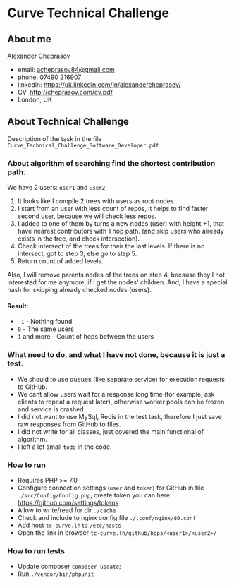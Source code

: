 # Curve Technical Challenge

## About me

Alexander Cheprasov
- email: acheprasov84@gmail.com
- phone: 07490 216907
- linkedin: https://uk.linkedin.com/in/alexandercheprasov/
- CV: http://cheprasov.com/cv.pdf
- London, UK

## About Technical Challenge

Description of the task in the file `Curve_Technical_Challenge_Software_Developer.pdf`

### About algorithm of searching find the shortest contribution path.

We have 2 users: `user1` and `user2`
1. It looks like I compile 2 trees with users as root nodes.
2. I start from an user with less count of repos, it helps to find faster second user, because we will check less repos.
3. I added to one of them by turns a new nodes (user) with height +1, that have nearest contributors with 1 hop path. (and skip users who already exists in the tree, and check intersection).
4. Check intersect of the trees for their the last levels. If there is no intersect, got to step 3, else go to step 5.
5. Return count of added levels.

Also, I will remove parents nodes of the trees on step 4, because they I not interested for me anymore, if I get the nodes' children. And, I have a special hash for skipping already checked nodes (users).

#### Result:

- `-1` - Nothing found
- `0` - The same users
- `1` and more  - Count of hops between the users

### What need to do, and what I have not done, because it is just a test.
- We should to use queues (like separate service) for execution requests to GitHub.
- We cant allow users wait for a response long time (for example, ask clients to repeat a request later), otherwise worker pools can be frozen and service is crashed
- I did not want to use MySql, Redis in the test task, therefore I just save raw responses from GitHub to files.
- I did not write for all classes, just covered the main functional of algorithm.
- I left a lot small `todo` in the code.

### How to run

- Requires PHP >= 7.0
- Configure connection settings (`user` and `token`) for GitHub in file `./src/Config/Config.php`, create token you can here: https://github.com/settings/tokens
- Allow to write/read for dir `./cache`
- Check and include to nginx config file `./.conf/nginx/80.conf`
- Add host `tc-curve.lh` to `/etc/hosts`
- Open the link in browser `tc-curve.lh/github/hops/<user1>/<user2>/`

### How to run tests

- Update composer `composer update`;
- Run `./vendor/bin/phpunit`
